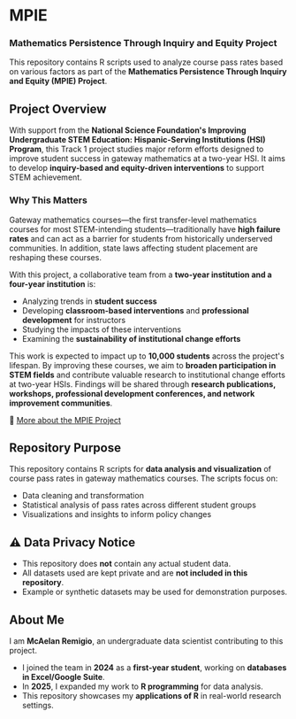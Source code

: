 # MPIE
### **Mathematics Persistence Through Inquiry and Equity Project**  

This repository contains R scripts used to analyze course pass rates based on various factors as part of the **Mathematics Persistence Through Inquiry and Equity (MPIE) Project**.  

## **Project Overview**  
With support from the **National Science Foundation's Improving Undergraduate STEM Education: Hispanic-Serving Institutions (HSI) Program**, this Track 1 project studies major reform efforts designed to improve student success in gateway mathematics at a two-year HSI. It aims to develop **inquiry-based and equity-driven interventions** to support STEM achievement.  

### **Why This Matters**  
Gateway mathematics courses—the first transfer-level mathematics courses for most STEM-intending students—traditionally have **high failure rates** and can act as a barrier for students from historically underserved communities. In addition, state laws affecting student placement are reshaping these courses.  

With this project, a collaborative team from a **two-year institution and a four-year institution** is:  
- Analyzing trends in **student success**  
- Developing **classroom-based interventions** and **professional development** for instructors  
- Studying the impacts of these interventions  
- Examining the **sustainability of institutional change efforts**  

This work is expected to impact up to **10,000 students** across the project's lifespan. By improving these courses, we aim to **broaden participation in STEM fields** and contribute valuable research to institutional change efforts at two-year HSIs. Findings will be shared through **research publications, workshops, professional development conferences, and network improvement communities**.  

🔗 [More about the MPIE Project](https://crmse.sdsu.edu/directory/projects/mpie)  

## **Repository Purpose**  
This repository contains R scripts for **data analysis and visualization** of course pass rates in gateway mathematics courses. The scripts focus on:  
- Data cleaning and transformation  
- Statistical analysis of pass rates across different student groups  
- Visualizations and insights to inform policy changes  

## ⚠️ **Data Privacy Notice**  
- This repository does **not** contain any actual student data.  
- All datasets used are kept private and are **not included in this repository**.  
- Example or synthetic datasets may be used for demonstration purposes.  

## **About Me**  
I am **McAelan Remigio**, an undergraduate data scientist contributing to this project.  
- I joined the team in **2024** as a **first-year student**, working on **databases in Excel/Google Suite**.  
- In **2025**, I expanded my work to **R programming** for data analysis.  
- This repository showcases my **applications of R** in real-world research settings.  
